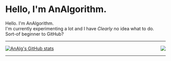 # Hello, I'm AnAlgorithm.

Hello. I'm AnAlgorithm. <br>
I'm currently experimenting a lot and I have *Clearly* no idea what to do. <br>
Sort-of beginner to GitHub? <hr>

<!-- Github Stats card and stuff -->
[![AnAlg's GitHub stats](https://github-readme-stats.vercel.app/api?username=analgorithm&theme=github_dark)](https://github.com/analgorithm/AnAlgorithm)
<a href="https://github.com/analgorithm/github-readme-stats">
  <img align="right" src="https://github-readme-stats.vercel.app/api/pin/?username=analgorithm&repo=micro-coin&theme=github_dark" />
</a><br><hr>
